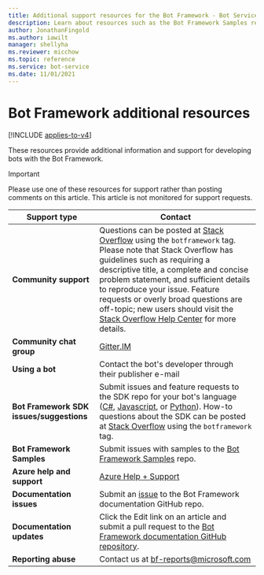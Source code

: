 ```yaml
---
title: Additional support resources for the Bot Framework - Bot Service
description: Learn about resources such as the Bot Framework Samples repo, Stack Overflow, and Gitter that provide information on using the Bot Framework to develop bots.
author: JonathanFingold
ms.author: iawilt
manager: shellyha
ms.reviewer: micchow
ms.topic: reference
ms.service: bot-service
ms.date: 11/01/2021
---
```


# Bot Framework additional resources

[!INCLUDE [applies-to-v4](includes/applies-to-v4-current.md)]

These resources provide additional information and support for developing bots with the Bot Framework.

> [!IMPORTANT]
> Please use one of these resources for support rather than posting comments on this article. This article is not monitored for support requests.

| Support type | Contact |
|--|--|
| **Community support** | Questions can be posted at [Stack Overflow](https://stackoverflow.com/questions/tagged/botframework) using the `botframework` tag. Please note that Stack Overflow has guidelines such as requiring a descriptive title, a complete and concise problem statement, and sufficient details to reproduce your issue. Feature requests or overly broad questions are off-topic; new users should visit the [Stack Overflow Help Center](https://stackoverflow.com/help/how-to-ask) for more details. |
| **Community chat group** | [Gitter.IM](https://gitter.im/Microsoft/BotBuilder) |
| **Using a bot** | Contact the bot's developer through their publisher e-mail |
| **Bot Framework SDK issues/suggestions** | Submit issues and feature requests to the SDK repo for your bot's language ([C#](https://github.com/Microsoft/botbuilder-dotnet/), [Javascript](https://github.com/Microsoft/botbuilder-js), or [Python](https://github.com/Microsoft/botbuilder-python)). How-to questions about the SDK can be posted at [Stack Overflow](https://stackoverflow.com/questions/tagged/botframework) using the `botframework` tag. |
| **Bot Framework Samples** | Submit issues with samples to the [Bot Framework Samples](https://github.com/microsoft/botbuilder-samples) repo. |
| **Azure help and support** | [Azure Help + Support](https://ms.portal.azure.com/#blade/Microsoft_Azure_Support/HelpAndSupportBlade/overview) |
| **Documentation issues** | Submit an [issue](https://github.com/MicrosoftDocs/bot-framework-docs/issues) to the Bot Framework documentation GitHub repo. |
| **Documentation updates** | Click the Edit link on an article and submit a pull request to the [Bot Framework documentation GitHub repository](https://github.com/MicrosoftDocs/bot-framework-docs). |
| **Reporting abuse** | Contact us at [bf-reports@microsoft.com](mailto://bf-reports@microsoft.com) |
